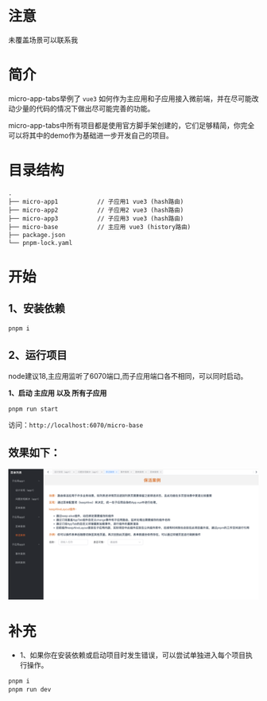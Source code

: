 # 注意

未覆盖场景可以联系我

# 简介

micro-app-tabs举例了 `vue3` 如何作为主应用和子应用接入微前端，并在尽可能改动少量的代码的情况下做出尽可能完善的功能。

micro-app-tabs中所有项目都是使用官方脚手架创建的，它们足够精简，你完全可以将其中的demo作为基础进一步开发自己的项目。


# 目录结构
```
.
├── micro-app1           // 子应用1 vue3 (hash路由)
├── micro-app2           // 子应用2 vue3 (hash路由)
├── micro-app3           // 子应用3 vue3 (hash路由)
├── micro-base           // 主应用 vue3 (history路由)
├── package.json
└── pnpm-lock.yaml
```

# 开始

## 1、安装依赖

```bash
pnpm i
```


## 2、运行项目
node建议18,主应用监听了6070端口,而子应用端口各不相同，可以同时启动。

**1、启动 主应用 以及 所有子应用**

```bash
pnpm run start
```

访问：`http://localhost:6070/micro-base`


## 效果如下：
![](./example.png)


# 补充
- 1、如果你在安装依赖或启动项目时发生错误，可以尝试单独进入每个项目执行操作。
```bash
pnpm i
pnpm run dev
```
